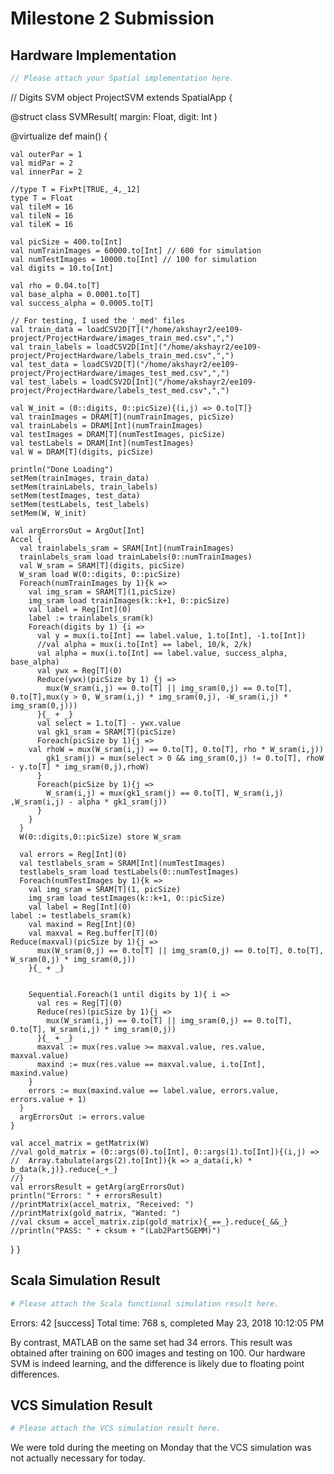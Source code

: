 # Milestone 2 Submission

## Hardware Implementation
```scala
// Please attach your Spatial implementation here.
```
// Digits SVM
object ProjectSVM extends SpatialApp {

  @struct class SVMResult(
    margin: Float,
    digit: Int
  )

  @virtualize
  def main() {

    val outerPar = 1
    val midPar = 2
    val innerPar = 2

    //type T = FixPt[TRUE,_4,_12]
    type T = Float
    val tileM = 16
    val tileN = 16
    val tileK = 16

    val picSize = 400.to[Int]
    val numTrainImages = 60000.to[Int] // 600 for simulation
    val numTestImages = 10000.to[Int] // 100 for simulation
    val digits = 10.to[Int]

    val rho = 0.04.to[T]
    val base_alpha = 0.0001.to[T]
    val success_alpha = 0.0005.to[T]

    // For testing, I used the '_med' files
    val train_data = loadCSV2D[T]("/home/akshayr2/ee109-project/ProjectHardware/images_train_med.csv",",")
    val train_labels = loadCSV2D[Int]("/home/akshayr2/ee109-project/ProjectHardware/labels_train_med.csv",",")
    val test_data = loadCSV2D[T]("/home/akshayr2/ee109-project/ProjectHardware/images_test_med.csv",",")
    val test_labels = loadCSV2D[Int]("/home/akshayr2/ee109-project/ProjectHardware/labels_test_med.csv",",")
  
    val W_init = (0::digits, 0::picSize){(i,j) => 0.to[T]}
    val trainImages = DRAM[T](numTrainImages, picSize)
    val trainLabels = DRAM[Int](numTrainImages)
    val testImages = DRAM[T](numTestImages, picSize)
    val testLabels = DRAM[Int](numTestImages)
    val W = DRAM[T](digits, picSize) 
 
    println("Done Loading")
    setMem(trainImages, train_data)
    setMem(trainLabels, train_labels)
    setMem(testImages, test_data)
    setMem(testLabels, test_labels)
    setMem(W, W_init)

    val argErrorsOut = ArgOut[Int]
    Accel {
      val trainlabels_sram = SRAM[Int](numTrainImages)
      trainlabels_sram load trainLabels(0::numTrainImages)
      val W_sram = SRAM[T](digits, picSize)
      W_sram load W(0::digits, 0::picSize)
      Foreach(numTrainImages by 1){k =>
        val img_sram = SRAM[T](1,picSize)
        img_sram load trainImages(k::k+1, 0::picSize)
        val label = Reg[Int](0)
        label := trainlabels_sram(k)
        Foreach(digits by 1) {i =>
          val y = mux(i.to[Int] == label.value, 1.to[Int], -1.to[Int])
          //val alpha = mux(i.to[Int] == label, 10/k, 2/k)
          val alpha = mux(i.to[Int] == label.value, success_alpha, base_alpha)
          val ywx = Reg[T](0)
          Reduce(ywx)(picSize by 1) {j =>
            mux(W_sram(i,j) == 0.to[T] || img_sram(0,j) == 0.to[T], 0.to[T],mux(y > 0, W_sram(i,j) * img_sram(0,j), -W_sram(i,j) * img_sram(0,j)))
          }{_ + _}
          val select = 1.to[T] - ywx.value
          val gk1_sram = SRAM[T](picSize)
          Foreach(picSize by 1){j =>
	    val rhoW = mux(W_sram(i,j) == 0.to[T], 0.to[T], rho * W_sram(i,j))
            gk1_sram(j) = mux(select > 0 && img_sram(0,j) != 0.to[T], rhoW - y.to[T] * img_sram(0,j),rhoW)
          }
          Foreach(picSize by 1){j =>
            W_sram(i,j) = mux(gk1_sram(j) == 0.to[T], W_sram(i,j) ,W_sram(i,j) - alpha * gk1_sram(j))
          }
        }
      }
      W(0::digits,0::picSize) store W_sram

      val errors = Reg[Int](0)
      val testlabels_sram = SRAM[Int](numTestImages)
      testlabels_sram load testLabels(0::numTestImages)
      Foreach(numTestImages by 1){k =>
        val img_sram = SRAM[T](1, picSize)
        img_sram load testImages(k::k+1, 0::picSize)
        val label = Reg[Int](0)
	label := testlabels_sram(k)
        val maxind = Reg[Int](0)
        val maxval = Reg.buffer[T](0)
	Reduce(maxval)(picSize by 1){j =>
          mux(W_sram(0,j) == 0.to[T] || img_sram(0,j) == 0.to[T], 0.to[T], W_sram(0,j) * img_sram(0,j))
        }{_ + _}
	

        Sequential.Foreach(1 until digits by 1){ i =>
          val res = Reg[T](0)
          Reduce(res)(picSize by 1){j =>
            mux(W_sram(i,j) == 0.to[T] || img_sram(0,j) == 0.to[T], 0.to[T], W_sram(i,j) * img_sram(0,j))
          }{_ + _}
          maxval := mux(res.value >= maxval.value, res.value, maxval.value)
          maxind := mux(res.value == maxval.value, i.to[Int], maxind.value)
        }
        errors := mux(maxind.value == label.value, errors.value, errors.value + 1)
      }
      argErrorsOut := errors.value
    }

    val accel_matrix = getMatrix(W)
    //val gold_matrix = (0::args(0).to[Int], 0::args(1).to[Int]){(i,j) =>
    //  Array.tabulate(args(2).to[Int]){k => a_data(i,k) * b_data(k,j)}.reduce{_+_}
    //}
    val errorsResult = getArg(argErrorsOut)
    println("Errors: " + errorsResult)
    //printMatrix(accel_matrix, "Received: ")
    //printMatrix(gold_matrix, "Wanted: ")
    //val cksum = accel_matrix.zip(gold_matrix){_==_}.reduce{_&&_}
    //println("PASS: " + cksum + "(Lab2Part5GEMM)")
  }
}

## Scala Simulation Result
```bash
# Please attach the Scala functional simulation result here.
```
Errors: 42
[success] Total time: 768 s, completed May 23, 2018 10:12:05 PM

By contrast, MATLAB on the same set had 34 errors.  This result was obtained after training on 600 images and testing on 100.
Our hardware SVM is indeed learning, and the difference is likely due to floating point differences.  

## VCS Simulation Result
```bash
# Please attach the VCS simulation result here.
```
We were told during the meeting on Monday that the VCS simulation was not actually necessary for today.
